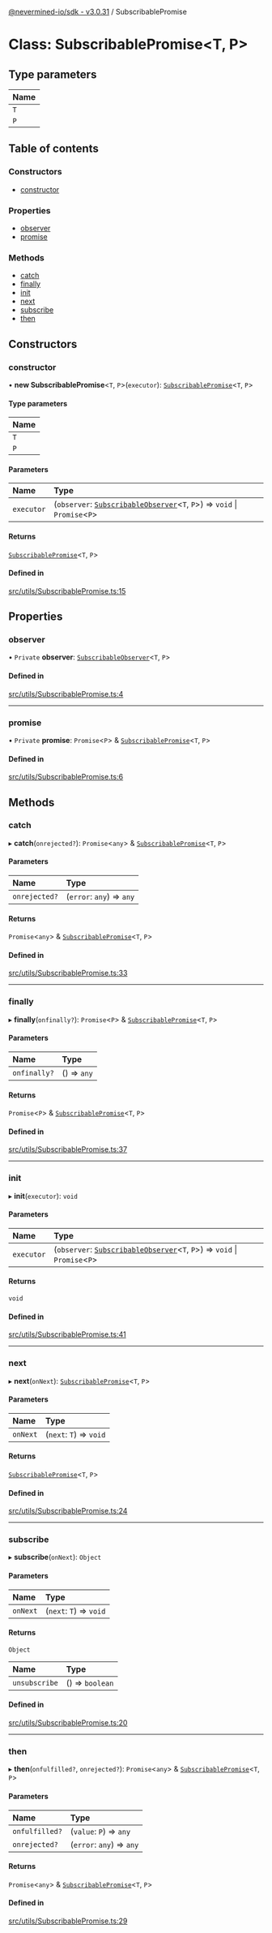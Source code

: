 [@nevermined-io/sdk - v3.0.31](../code-reference.md) / SubscribablePromise

# Class: SubscribablePromise\<T, P\>

## Type parameters

| Name |
| :--- |
| `T`  |
| `P`  |

## Table of contents

### Constructors

- [constructor](SubscribablePromise.md#constructor)

### Properties

- [observer](SubscribablePromise.md#observer)
- [promise](SubscribablePromise.md#promise)

### Methods

- [catch](SubscribablePromise.md#catch)
- [finally](SubscribablePromise.md#finally)
- [init](SubscribablePromise.md#init)
- [next](SubscribablePromise.md#next)
- [subscribe](SubscribablePromise.md#subscribe)
- [then](SubscribablePromise.md#then)

## Constructors

### constructor

• **new SubscribablePromise**\<`T`, `P`\>(`executor`): [`SubscribablePromise`](SubscribablePromise.md)\<`T`, `P`\>

#### Type parameters

| Name |
| :--- |
| `T`  |
| `P`  |

#### Parameters

| Name       | Type                                                                                                      |
| :--------- | :-------------------------------------------------------------------------------------------------------- |
| `executor` | (`observer`: [`SubscribableObserver`](SubscribableObserver.md)\<`T`, `P`\>) => `void` \| `Promise`\<`P`\> |

#### Returns

[`SubscribablePromise`](SubscribablePromise.md)\<`T`, `P`\>

#### Defined in

[src/utils/SubscribablePromise.ts:15](https://github.com/nevermined-io/sdk-js/blob/1c7b11ad598c195e6a484cc8f4ca9cc52a947a9f/src/utils/SubscribablePromise.ts#L15)

## Properties

### observer

• `Private` **observer**: [`SubscribableObserver`](SubscribableObserver.md)\<`T`, `P`\>

#### Defined in

[src/utils/SubscribablePromise.ts:4](https://github.com/nevermined-io/sdk-js/blob/1c7b11ad598c195e6a484cc8f4ca9cc52a947a9f/src/utils/SubscribablePromise.ts#L4)

---

### promise

• `Private` **promise**: `Promise`\<`P`\> & [`SubscribablePromise`](SubscribablePromise.md)\<`T`, `P`\>

#### Defined in

[src/utils/SubscribablePromise.ts:6](https://github.com/nevermined-io/sdk-js/blob/1c7b11ad598c195e6a484cc8f4ca9cc52a947a9f/src/utils/SubscribablePromise.ts#L6)

## Methods

### catch

▸ **catch**(`onrejected?`): `Promise`\<`any`\> & [`SubscribablePromise`](SubscribablePromise.md)\<`T`, `P`\>

#### Parameters

| Name          | Type                      |
| :------------ | :------------------------ |
| `onrejected?` | (`error`: `any`) => `any` |

#### Returns

`Promise`\<`any`\> & [`SubscribablePromise`](SubscribablePromise.md)\<`T`, `P`\>

#### Defined in

[src/utils/SubscribablePromise.ts:33](https://github.com/nevermined-io/sdk-js/blob/1c7b11ad598c195e6a484cc8f4ca9cc52a947a9f/src/utils/SubscribablePromise.ts#L33)

---

### finally

▸ **finally**(`onfinally?`): `Promise`\<`P`\> & [`SubscribablePromise`](SubscribablePromise.md)\<`T`, `P`\>

#### Parameters

| Name         | Type        |
| :----------- | :---------- |
| `onfinally?` | () => `any` |

#### Returns

`Promise`\<`P`\> & [`SubscribablePromise`](SubscribablePromise.md)\<`T`, `P`\>

#### Defined in

[src/utils/SubscribablePromise.ts:37](https://github.com/nevermined-io/sdk-js/blob/1c7b11ad598c195e6a484cc8f4ca9cc52a947a9f/src/utils/SubscribablePromise.ts#L37)

---

### init

▸ **init**(`executor`): `void`

#### Parameters

| Name       | Type                                                                                                      |
| :--------- | :-------------------------------------------------------------------------------------------------------- |
| `executor` | (`observer`: [`SubscribableObserver`](SubscribableObserver.md)\<`T`, `P`\>) => `void` \| `Promise`\<`P`\> |

#### Returns

`void`

#### Defined in

[src/utils/SubscribablePromise.ts:41](https://github.com/nevermined-io/sdk-js/blob/1c7b11ad598c195e6a484cc8f4ca9cc52a947a9f/src/utils/SubscribablePromise.ts#L41)

---

### next

▸ **next**(`onNext`): [`SubscribablePromise`](SubscribablePromise.md)\<`T`, `P`\>

#### Parameters

| Name     | Type                    |
| :------- | :---------------------- |
| `onNext` | (`next`: `T`) => `void` |

#### Returns

[`SubscribablePromise`](SubscribablePromise.md)\<`T`, `P`\>

#### Defined in

[src/utils/SubscribablePromise.ts:24](https://github.com/nevermined-io/sdk-js/blob/1c7b11ad598c195e6a484cc8f4ca9cc52a947a9f/src/utils/SubscribablePromise.ts#L24)

---

### subscribe

▸ **subscribe**(`onNext`): `Object`

#### Parameters

| Name     | Type                    |
| :------- | :---------------------- |
| `onNext` | (`next`: `T`) => `void` |

#### Returns

`Object`

| Name          | Type            |
| :------------ | :-------------- |
| `unsubscribe` | () => `boolean` |

#### Defined in

[src/utils/SubscribablePromise.ts:20](https://github.com/nevermined-io/sdk-js/blob/1c7b11ad598c195e6a484cc8f4ca9cc52a947a9f/src/utils/SubscribablePromise.ts#L20)

---

### then

▸ **then**(`onfulfilled?`, `onrejected?`): `Promise`\<`any`\> & [`SubscribablePromise`](SubscribablePromise.md)\<`T`, `P`\>

#### Parameters

| Name           | Type                      |
| :------------- | :------------------------ |
| `onfulfilled?` | (`value`: `P`) => `any`   |
| `onrejected?`  | (`error`: `any`) => `any` |

#### Returns

`Promise`\<`any`\> & [`SubscribablePromise`](SubscribablePromise.md)\<`T`, `P`\>

#### Defined in

[src/utils/SubscribablePromise.ts:29](https://github.com/nevermined-io/sdk-js/blob/1c7b11ad598c195e6a484cc8f4ca9cc52a947a9f/src/utils/SubscribablePromise.ts#L29)

